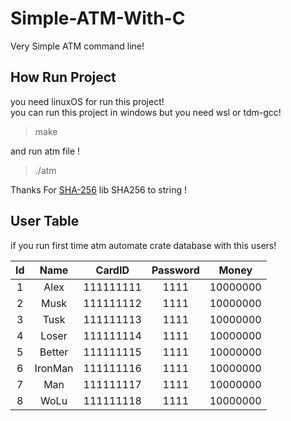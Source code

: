 # Simple-ATM-With-C

Very Simple ATM command line!

## How Run Project

you need linuxOS for run this project!  
you can run this project in windows but you need wsl or tdm-gcc!

> make

and run atm file !

> ./atm

Thanks For [SHA-256](https://github.com/983/SHA-256) lib SHA256 to string !

## User Table

if you run first time atm automate crate database with this users!

| Id    | Name    |   CardID  | Password | Money
| :---: | :---:   |   :---:   |   :---:  |---
|  1    | Alex    | 111111111 |   1111   | 10000000
|  2    | Musk    | 111111112 |   1111   | 10000000
|  3    | Tusk    | 111111113 |   1111   | 10000000
|  4    | Loser   | 111111114 |   1111   | 10000000
|  5    | Better  | 111111115 |   1111   | 10000000
|  6    | IronMan | 111111116 |   1111   | 10000000
|  7    | Man     | 111111117 |   1111   | 10000000
|  8    | WoLu    | 111111118 |   1111   | 10000000
